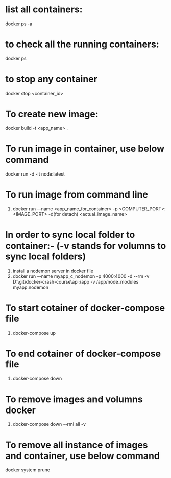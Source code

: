 # list all containers:
docker ps -a

# to check all the running containers:
docker ps

# to stop any container
docker stop <container_id>

# To create new image:
docker build -t <app_name> .

# To run image in container, use below command
docker run -d -it node:latest

# To run image from command line
1. docker run --name <app_name_for_container> -p <COMPUTER_PORT>:<IMAGE_PORT> -d(for detach) <actual_image_name>

# In order to sync local folder to container:- (-v stands for volumns to sync local folders)
  1. install a nodemon server in docker file
  2. docker run --name myapp_c_nodemon -p 4000:4000 -d --rm -v D:\git\docker-crash-course\api:/app -v /app/node_modules myapp:nodemon

# To start cotainer of docker-compose file
  1. docker-compose up

# To end cotainer of docker-compose file
  1. docker-compose down

# To remove images and volumns docker
  <!-- 1. docker-compose down --rmi  all (to remove all images) -v (for volumns) -->
  1. docker-compose down --rmi all -v

# To remove all instance of images and container, use below command
docker system prune